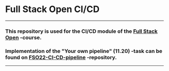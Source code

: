 # Full Stack Open CI/CD

---

### This repository is used for the CI/CD module of the [Full Stack Open](https://fullstackopen.com/) -course.

### Implementation of the "Your own pipeline" (11.20) -task can be found on [FSO22-CI-CD-pipeline](https://github.com/sakuhakamaki/FSO22-CI-CD-pipeline) -repository.

---
